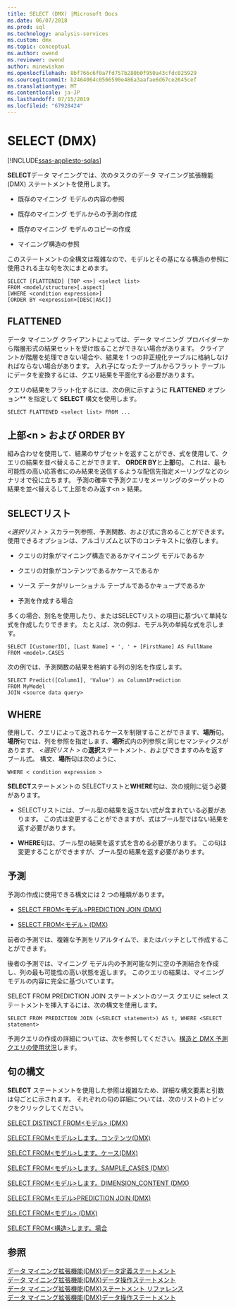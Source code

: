 ```yaml
---
title: SELECT (DMX) |Microsoft Docs
ms.date: 06/07/2018
ms.prod: sql
ms.technology: analysis-services
ms.custom: dmx
ms.topic: conceptual
ms.author: owend
ms.reviewer: owend
author: minewiskan
ms.openlocfilehash: 8bf766c6f0a7fd757b280b0f950a43cfdc025929
ms.sourcegitcommit: b2464064c0566590e486a3aafae6d67ce2645cef
ms.translationtype: MT
ms.contentlocale: ja-JP
ms.lasthandoff: 07/15/2019
ms.locfileid: "67928424"
---
```

# <a name="select-dmx"></a>SELECT (DMX)
[!INCLUDE[ssas-appliesto-sqlas](../includes/ssas-appliesto-sqlas.md)]

  **SELECT**データ マイニングでは、次のタスクのデータ マイニング拡張機能 (DMX) ステートメントを使用します。  
  
-   既存のマイニング モデルの内容の参照  
  
-   既存のマイニング モデルからの予測の作成  
  
-   既存のマイニング モデルのコピーの作成  
  
-   マイニング構造の参照  
  
 このステートメントの全構文は複雑なので、モデルとその基になる構造の参照に使用される主な句を次にまとめます。  
  
```  
SELECT [FLATTENED] [TOP <n>] <select list>  
FROM <model/structure>[.aspect]  
[WHERE <condition expression>]  
[ORDER BY <expression>[DESC|ASC]]  
```  
  
## <a name="flattened"></a>FLATTENED  
 データ マイニング クライアントによっては、データ マイニング プロバイダーから階層形式の結果セットを受け取ることができない場合があります。 クライアントが階層を処理できない場合や、結果を 1 つの非正規化テーブルに格納しなければならない場合があります。 入れ子になったテーブルからフラット テーブルにデータを変換するには、クエリ結果を平面化する必要があります。  
  
 クエリの結果をフラット化するには、次の例に示すように **FLATTENED** オプション** を指定して **SELECT** 構文を使用します。  
  
```  
SELECT FLATTENED <select list> FROM ...  
```  
  
## <a name="top-n-and-order-by"></a>上部\<n > および ORDER BY  
 組み合わせを使用して、結果のサブセットを返すことができ、式を使用して、クエリの結果を並べ替えることができます、 **ORDER BY**と**上部**句。 これは、最も可能性の高い応答者にのみ結果を送信するような配信先指定メーリングなどのシナリオで役に立ちます。 予測の確率で予測クエリをメーリングのターゲットの結果を並べ替えるして上部をのみ返す\<n > 結果。  
  
## <a name="select-list"></a>SELECTリスト  
 *\<選択リスト >* スカラー列参照、予測関数、および式に含めることができます。 使用できるオプションは、アルゴリズムと以下のコンテキストに依存します。  
  
-   クエリの対象がマイニング構造であるかマイニング モデルであるか  
  
-   クエリの対象がコンテンツであるかケースであるか  
  
-   ソース データがリレーショナル テーブルであるかキューブであるか  
  
-   予測を作成する場合  
  
 多くの場合、別名を使用したり、またはSELECTリストの項目に基づいて単純な式を作成したりできます。 たとえば、次の例は、モデル列の単純な式を示します。  
  
```  
SELECT [CustomerID], [Last Name] + ', ' + [FirstName] AS FullName  
FROM <model>.CASES  
```  
  
 次の例では、予測関数の結果を格納する列の別名を作成します。  
  
```  
SELECT Predict([Column1], 'Value') as Column1Prediction  
FROM MyModel  
JOIN <source data query>  
```  
  
## <a name="where"></a>WHERE  
 使用して、クエリによって返されるケースを制限することができます、**場所**句。 **場所**句では、列を参照を指定します、**場所**式内の列参照と同じセマンティクスがあります、 *\<選択リスト >* の**選択**ステートメント、およびできますのみを返すブール式。 構文、**場所**句は次のように、  
  
```  
WHERE < condition expression >  
```  
  
 **SELECT**ステートメントの SELECTリストと**WHERE**句は、次の規則に従う必要があります。  
  
-   SELECTリストには、ブール型の結果を返さない式が含まれている必要があります。 この式は変更することができますが、式はブール型ではない結果を返す必要があります。  
  
-   **WHERE**句は、ブール型の結果を返す式を含める必要があります。 この句は変更することができますが、ブール型の結果を返す必要があります。  
  
## <a name="predictions"></a>予測  
 予測の作成に使用できる構文には 2 つの種類があります。  
  
-   [SELECT FROM&#60;モデル&#62;PREDICTION JOIN &#40;DMX&#41;](../dmx/select-from-model-prediction-join-dmx.md)  
  
-   [SELECT FROM&#60;モデル&#62; &#40;DMX&#41;](../dmx/select-from-model-dmx.md)  
  
 前者の予測では、複雑な予測をリアルタイムで、またはバッチとして作成することができます。  
  
 後者の予測では、マイニング モデル内の予測可能な列に空の予測結合を作成し、列の最も可能性の高い状態を返します。 このクエリの結果は、マイニング モデルの内容に完全に基づいています。  
  
 SELECT FROM PREDICTION JOIN ステートメントのソース クエリに select ステートメントを挿入するには、次の構文を使用します。  
  
```  
SELECT FROM PREDICTION JOIN (<SELECT statement>) AS t, WHERE <SELECT statement>  
```  
  
 予測クエリの作成の詳細については、次を参照してください。[構造と DMX 予測クエリの使用状況](../dmx/structure-and-usage-of-dmx-prediction-queries.md)します。  
  
## <a name="clause-syntax"></a>句の構文  
 **SELECT** ステートメントを使用した参照は複雑なため、詳細な構文要素と引数は句ごとに示されます。 それぞれの句の詳細については、次のリストのトピックをクリックしてください。  
  
 [SELECT DISTINCT FROM&#60;モデル&#62; &#40;DMX&#41;](../dmx/select-distinct-from-model-dmx.md)  
  
 [SELECT FROM&#60;モデル&#62;します。コンテンツ&#40;DMX&#41;](../dmx/select-from-model-content-dmx.md)  
  
 [SELECT FROM&#60;モデル&#62;します。ケース&#40;DMX&#41;](../dmx/select-from-model-cases-dmx.md)  
  
 [SELECT FROM&#60;モデル&#62;します。SAMPLE_CASES &#40;DMX&#41;](../dmx/select-from-model-sample-cases-dmx.md)  
  
 [SELECT FROM&#60;モデル&#62;します。DIMENSION_CONTENT &#40;DMX&#41;](../dmx/select-from-model-dimension-content-dmx.md)  
  
 [SELECT FROM&#60;モデル&#62;PREDICTION JOIN &#40;DMX&#41;](../dmx/select-from-model-prediction-join-dmx.md)  
  
 [SELECT FROM&#60;モデル&#62; &#40;DMX&#41;](../dmx/select-from-model-dmx.md)  
  
 [SELECT FROM&#60;構造&#62;します。場合](../dmx/select-from-structure-cases.md)  
  
## <a name="see-also"></a>参照  
 [データ マイニング拡張機能&#40;DMX&#41;データ定義ステートメント](../dmx/dmx-statements-data-definition.md)   
 [データ マイニング拡張機能&#40;DMX&#41;データ操作ステートメント](../dmx/dmx-statements-data-manipulation.md)   
 [データ マイニング拡張機能&#40;DMX&#41;ステートメント リファレンス](../dmx/data-mining-extensions-dmx-statements.md)   
 [データ マイニング拡張機能&#40;DMX&#41;データ操作ステートメント](../dmx/dmx-statements-data-manipulation.md)  
  
  
